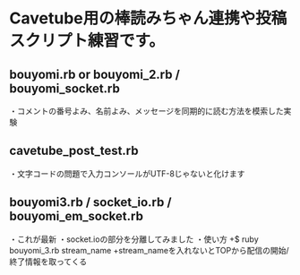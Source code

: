Cavetube用の棒読みちゃん連携や投稿スクリプト練習です。
==================================================
bouyomi.rb or bouyomi_2.rb / bouyomi_socket.rb
--------------------------------------------------
・コメントの番号よみ、名前よみ、メッセージを同期的に読む方法を模索した実験

cavetube_post_test.rb
--------------------------------------------------
・文字コードの問題で入力コンソールがUTF-8じゃないと化けます

bouyomi3.rb / socket_io.rb / bouyomi_em_socket.rb
--------------------------------------------------
・これが最新
・socket.ioの部分を分離してみました
・使い方
+$ ruby bouyomi_3.rb stream_name
+stream_nameを入れないとTOPから配信の開始/終了情報を取ってくる
